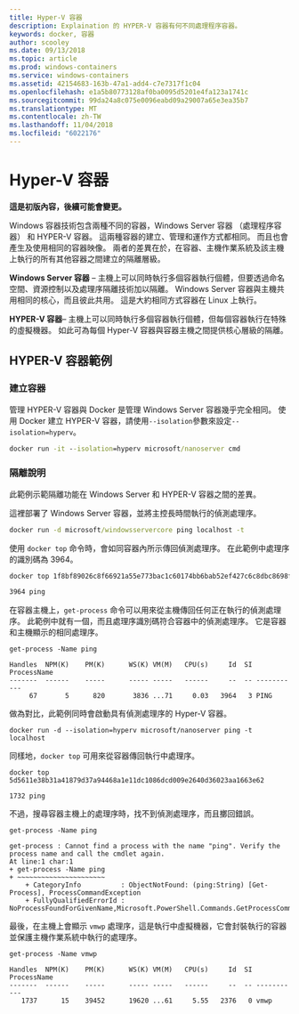 ```yaml
---
title: Hyper-V 容器
description: Explaination 的 HYPER-V 容器有何不同處理程序容器。
keywords: docker, 容器
author: scooley
ms.date: 09/13/2018
ms.topic: article
ms.prod: windows-containers
ms.service: windows-containers
ms.assetid: 42154683-163b-47a1-add4-c7e7317f1c04
ms.openlocfilehash: e1a5b80773128af0ba0095d5201e4fa123a1741c
ms.sourcegitcommit: 99da24a8c075e0096eabd09a29007a65e3ea35b7
ms.translationtype: MT
ms.contentlocale: zh-TW
ms.lasthandoff: 11/04/2018
ms.locfileid: "6022176"
---
```

# <a name="hyper-v-containers"></a>Hyper-V 容器

**這是初版內容，後續可能會變更。** 

Windows 容器技術包含兩種不同的容器，Windows Server 容器 （處理程序容器） 和 HYPER-V 容器。 這兩種容器的建立、管理和運作方式都相同。 而且也會產生及使用相同的容器映像。 兩者的差異在於，在容器、主機作業系統及該主機上執行的所有其他容器之間建立的隔離層級。

**Windows Server 容器** – 主機上可以同時執行多個容器執行個體，但要透過命名空間、資源控制以及處理序隔離技術加以隔離。  Windows Server 容器與主機共用相同的核心，而且彼此共用。  這是大約相同方式容器在 Linux 上執行。

**HYPER-V 容器**– 主機上可以同時執行多個容器執行個體，但每個容器執行在特殊的虛擬機器。 如此可為每個 Hyper-V 容器與容器主機之間提供核心層級的隔離。

## <a name="hyper-v-container-examples"></a>HYPER-V 容器範例

### <a name="create-container"></a>建立容器

管理 HYPER-V 容器與 Docker 是管理 Windows Server 容器幾乎完全相同。 使用 Docker 建立 HYPER-V 容器，請使用`--isolation`參數來設定`--isolation=hyperv`。

``` cmd
docker run -it --isolation=hyperv microsoft/nanoserver cmd
```

### <a name="isolation-explanation"></a>隔離說明

此範例示範隔離功能在 Windows Server 和 HYPER-V 容器之間的差異。 

這裡部署了 Windows Server 容器，並將主控長時間執行的偵測處理序。

``` cmd
docker run -d microsoft/windowsservercore ping localhost -t
```

使用 `docker top` 命令時，會如同容器內所示傳回偵測處理序。 在此範例中處理序的識別碼為 3964。

``` cmd
docker top 1f8bf89026c8f66921a55e773bac1c60174bb6bab52ef427c6c8dbc8698f9d7a

3964 ping
```

在容器主機上，`get-process` 命令可以用來從主機傳回任何正在執行的偵測處理序。 此範例中就有一個，而且處理序識別碼符合容器中的偵測處理序。 它是容器和主機顯示的相同處理序。

```
get-process -Name ping

Handles  NPM(K)    PM(K)      WS(K) VM(M)   CPU(s)     Id  SI ProcessName
-------  ------    -----      ----- -----   ------     --  -- -----------
     67       5      820       3836 ...71     0.03   3964   3 PING
```

做為對比，此範例同時會啟動具有偵測處理序的 Hyper-V 容器。 

```
docker run -d --isolation=hyperv microsoft/nanoserver ping -t localhost
```

同樣地，`docker top` 可用來從容器傳回執行中處理序。

```
docker top 5d5611e38b31a41879d37a94468a1e11dc1086dcd009e2640d36023aa1663e62

1732 ping
```

不過，搜尋容器主機上的處理序時，找不到偵測處理序，而且擲回錯誤。

```
get-process -Name ping

get-process : Cannot find a process with the name "ping". Verify the process name and call the cmdlet again.
At line:1 char:1
+ get-process -Name ping
+ ~~~~~~~~~~~~~~~~~~~~~~
    + CategoryInfo          : ObjectNotFound: (ping:String) [Get-Process], ProcessCommandException
    + FullyQualifiedErrorId : NoProcessFoundForGivenName,Microsoft.PowerShell.Commands.GetProcessCommand
```

最後，在主機上會顯示 `vmwp` 處理序，這是執行中虛擬機器，它會封裝執行的容器並保護主機作業系統中執行的處理序。

```
get-process -Name vmwp

Handles  NPM(K)    PM(K)      WS(K) VM(M)   CPU(s)     Id  SI ProcessName
-------  ------    -----      ----- -----   ------     --  -- -----------
   1737      15    39452      19620 ...61     5.55   2376   0 vmwp
```
